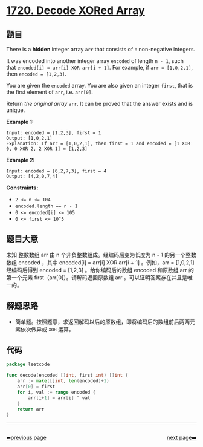 # [1720. Decode XORed Array](https://leetcode.com/problems/decode-xored-array/)


## 题目

There is a **hidden** integer array `arr` that consists of `n` non-negative integers.

It was encoded into another integer array `encoded` of length `n - 1`, such that `encoded[i] = arr[i] XOR arr[i + 1]`. For example, if `arr = [1,0,2,1]`, then `encoded = [1,2,3]`.

You are given the `encoded` array. You are also given an integer `first`, that is the first element of `arr`, i.e. `arr[0]`.

Return *the original array* `arr`. It can be proved that the answer exists and is unique.

**Example 1:**

```
Input: encoded = [1,2,3], first = 1
Output: [1,0,2,1]
Explanation: If arr = [1,0,2,1], then first = 1 and encoded = [1 XOR 0, 0 XOR 2, 2 XOR 1] = [1,2,3]

```

**Example 2:**

```
Input: encoded = [6,2,7,3], first = 4
Output: [4,2,0,7,4]

```

**Constraints:**

- `2 <= n <= 104`
- `encoded.length == n - 1`
- `0 <= encoded[i] <= 105`
- `0 <= first <= 10^5`

## 题目大意

未知 整数数组 arr 由 n 个非负整数组成。经编码后变为长度为 n - 1 的另一个整数数组 encoded ，其中 encoded[i] = arr[i] XOR arr[i + 1] 。例如，arr = [1,0,2,1] 经编码后得到 encoded = [1,2,3] 。给你编码后的数组 encoded 和原数组 arr 的第一个元素 first（arr[0]）。请解码返回原数组 arr 。可以证明答案存在并且是唯一的。

## 解题思路

- 简单题。按照题意，求返回解码以后的原数组，即将编码后的数组前后两两元素依次做异或 `XOR` 运算。

## 代码

```go
package leetcode

func decode(encoded []int, first int) []int {
	arr := make([]int, len(encoded)+1)
	arr[0] = first
	for i, val := range encoded {
		arr[i+1] = arr[i] ^ val
	}
	return arr
}
```



----------------------------------------------
<div style="display: flex;justify-content: space-between;align-items: center;">
<p><a href="https://books.halfrost.com/leetcode/ChapterFour/1700~1799/1716.Calculate-Money-in-Leetcode-Bank/">⬅️previous page</a></p>
<p><a href="https://books.halfrost.com/leetcode/ChapterFour/1700~1799/1721.Swapping-Nodes-in-a-Linked-List/">next page➡️</a></p>
</div>
